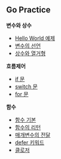 ## Go Practice

**변수와 상수**

- [Hello World 예제](Source/01_helloworld.md)
- [변수의 선언](Source/02_Variables.md)
- [상수와 열거형](Source/03_const_enum.md)

**흐름제어**

- [if 문](Source/04_if_state.md)
- [switch 문](Source/05_switch.md)
- [for 문](Source/06_for.md)

**함수**

- [함수 기본](Source/function/basic.md)
- [함수의 리턴](Source/function/about_return.md)
- [매개변수의 전달](Source/function/call_by.md)
- [defer 키워드](Source/function//defer.md)
- [클로저](Source/function/closure.md)